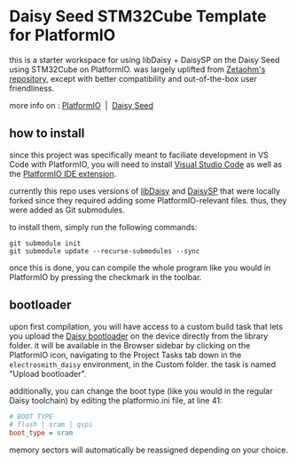 # Daisy Seed STM32Cube Template for PlatformIO

this is a starter workspace for using libDaisy + DaisySP on the Daisy Seed using STM32Cube on PlatformIO.
was largely uplifted from [Zetaohm's repository](https://github.com/Zetaohm/DaisyPod_Platformio_Example), except with better compatibility and out-of-the-box user friendliness.

more info on : [PlatformIO](https://platformio.org/) &nbsp;|&nbsp; [Daisy Seed](https://www.electro-smith.com/daisy/daisy)

## how to install

since this project was specifically meant to faciliate development in VS Code with PlatformIO, you will need to install [Visual Studio Code](https://code.visualstudio.com/) as well as the [PlatformIO IDE extension](https://marketplace.visualstudio.com/items?itemName=platformio.platformio-ide).

currently this repo uses versions of [libDaisy](https://github.com/netherwaves/libDaisy) and [DaisySP]() that were locally forked since they required adding some PlatformIO-relevant files. thus, they were added as Git submodules.

to install them, simply run the following commands:

```
git submodule init
git submodule update --recurse-submodules --sync
```

once this is done, you can compile the whole program like you would in PlatformIO by pressing the checkmark in the toolbar.

## bootloader

upon first compilation, you will have access to a custom build task that lets you upload the [Daisy bootloader](https://electro-smith.github.io/libDaisy/md_doc_md__a7__getting__started__daisy__bootloader.html) on the device directly from the library folder. it will be available in the Browser sidebar by clicking on the PlatformIO icon, navigating to the Project Tasks tab down in the `electrosmith_daisy` environment, in the Custom folder. the task is named "Upload bootloader".

additionally, you can change the boot type (like you would in the regular Daisy toolchain) by editing the platformio.ini file, at line 41:

```ini
# BOOT TYPE
# flash | sram | qspi
boot_type = sram
```

memory sectors will automatically be reassigned depending on your choice.
